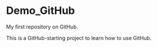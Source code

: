 # Demo_GitHub
My first repository on GitHub.

This is a GitHub-starting project to learn how to use GitHub.
